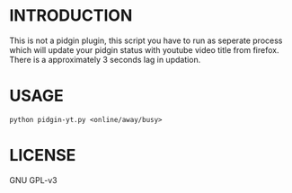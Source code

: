 INTRODUCTION
============
This is not a pidgin plugin, this script you have to run as seperate process
which will update your pidgin status with youtube video title from firefox. 
There is a approximately 3 seconds lag in updation.

USAGE
=====
    
    python pidgin-yt.py <online/away/busy>

LICENSE
=======
GNU GPL-v3

    
